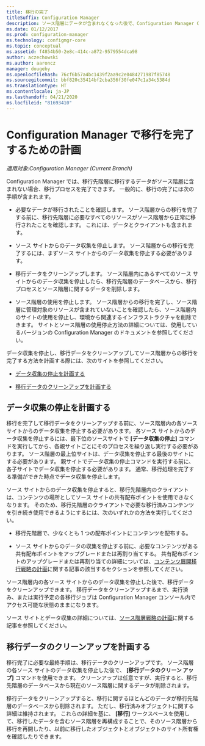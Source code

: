 ```yaml
---
title: 移行の完了
titleSuffix: Configuration Manager
description: ソース階層にデータが含まれなくなった後で、Configuration Manager Current Branch の移行先階層への移行を完了する方法について説明します。
ms.date: 01/12/2017
ms.prod: configuration-manager
ms.technology: configmgr-core
ms.topic: conceptual
ms.assetid: f4854b50-2e8c-414c-a872-9579554dca98
author: aczechowski
ms.author: aaroncz
manager: dougeby
ms.openlocfilehash: 76cf6b57a4bc1439f2aa9c2e0484271987f85748
ms.sourcegitcommit: bbf820c35414bf2cba356f30fe047c1a34c5384d
ms.translationtype: HT
ms.contentlocale: ja-JP
ms.lasthandoff: 04/21/2020
ms.locfileid: "81693410"
---
```

# <a name="plan-to-complete-migration-in-configuration-manager"></a>Configuration Manager で移行を完了するための計画

*適用対象:Configuration Manager (Current Branch)*

Configuration Manager では、移行先階層に移行するデータがソース階層に含まれない場合、移行プロセスを完了できます。 一般的に、移行の完了には次の手順が含まれます。  

-   必要なデータが移行されたことを確認します。 ソース階層からの移行を完了する前に、移行先階層に必要なすべてのリソースがソース階層から正常に移行されたことを確認します。 これには、データとクライアントも含まれます。  

-   ソース サイトからのデータ収集を停止します。 ソース階層からの移行を完了するには、まずソース サイトからのデータ収集を停止する必要があります。  

-   移行データをクリーンアップします。 ソース階層内にあるすべてのソース サイトからのデータ収集を停止したら、移行先階層のデータベースから、移行プロセスとソース階層に関するデータを削除します。  

-   ソース階層の使用を停止します。 ソース階層からの移行を完了し、ソース階層に管理対象のリソースが含まれていないことを確認したら、ソース階層内のサイトの使用を停止し、環境から関連するインフラストラクチャを削除できます。 サイトとソース階層の使用停止方法の詳細については、使用しているバージョンの Configuration Manager のドキュメントを参照してください。  

データ収集を停止し、移行データをクリーンアップしてソース階層からの移行を完了する方法を計画する際には、次のサイトを参照してください。  

-   [データ収集の停止を計画する](#Plan_to_Stop_Data_Gath)  

-   [移行データのクリーンアップを計画する](#Plan_to_clean_up)  

##  <a name="plan-to-stop-gathering-data"></a><a name="Plan_to_Stop_Data_Gath"></a> データ収集の停止を計画する  
 移行を完了して移行データをクリーンアップする前に、ソース階層内の各ソース サイトからのデータ収集を停止する必要があります。 各ソース サイトからのデータ収集を停止するには、最下位のソースサイトで **[データ収集の停止]** コマンドを実行してから、各親サイトごとにそのプロセスを繰り返し実行する必要があります。 ソース階層の最上位サイトは、データ収集を停止する最後のサイトにする必要があります。 親サイトでデータ収集の停止コマンドを実行する前に、各子サイトでデータ収集を停止する必要があります。 通常、移行処理を完了する準備ができた時点でデータ収集を停止します。  

 ソース サイトからのデータ収集を停止すると、移行先階層内のクライアントは、コンテンツの場所としてソース サイトの共有配布ポイントを使用できなくなります。 そのため、移行先階層のクライアントで必要な移行済みコンテンツを引き続き使用できるようにするには、次のいずれかの方法を実行してください。  

-   移行先階層で、少なくとも 1 つの配布ポイントにコンテンツを配布する。  

-   ソース サイトからのデータの収集を停止する前に、必要なコンテンツがある共有配布ポイントをアップグレードまたは再割り当てする。 共有配布ポイントのアップグレードまたは再割り当ての詳細については、[コンテンツ展開移行戦略の計画](../../core/migration/planning-a-content-deployment-migration-strategy.md)に関する記事の該当するセクションを参照してください。  

ソース階層内の各ソース サイトからのデータ収集を停止した後で、移行データをクリーンアップできます。 移行データをクリーンアップするまで、実行済み、または実行予定の各移行ジョブは Configuration Manager コンソール内でアクセス可能な状態のままになります。  

ソース サイトとデータ収集の詳細については、[ソース階層戦略の計画](../../core/migration/planning-a-source-hierarchy-strategy.md)に関する記事を参照してください。  

##  <a name="plan-to-clean-up-migration-data"></a><a name="Plan_to_clean_up"></a> 移行データのクリーンアップを計画する  
 移行完了に必要な最終手順は、移行データのクリーンアップです。 ソース階層の各ソース サイトのデータ収集を停止した後で、 **[移行データのクリーン アップ]** コマンドを使用できます。 クリーンアップは任意ですが、実行すると、移行先階層のデータベースから現在のソース階層に関するデータが削除されます。  

 移行データをクリーンアップすると、移行に関するほとんどのデータが移行先階層のデータベースから削除されます。 ただし、移行済みオブジェクトに関する詳細は維持されます。 これらの詳細を基に、 **[移行]** ワークスペースを使用して、移行したデータを含むソース階層を再構成することで、そのソース階層から移行を再開したり、以前に移行したオブジェクトとオブジェクトのサイト所有権を確認したりできます。  
